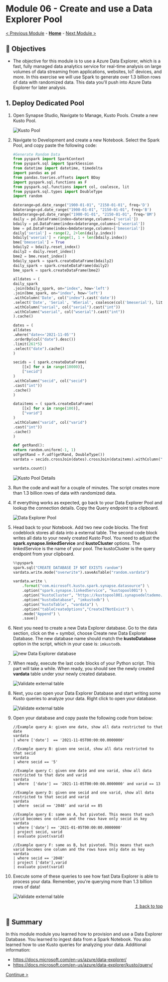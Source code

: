 # Module 06 - Create and use a Data Explorer Pool

[< Previous Module](../module06/module06.md) - **[Home](../README.md)** - [Next Module >](../module08/module08.md)

## :dart: Objectives

* The objective for this module is to use a Azure Data Explorer, which is a fast, fully managed data analytics service for real-time analysis on large volumes of data streaming from applications, websites, IoT devices, and more. In this exercise we will use Spark to generate over 1.3 billion rows of data with randomized data. This data you'll push into Azure Data Explorer for later analysis.

## 1. Deploy Dedicated Pool

1. Open Synapse Studio, Navigate to Manage, Kusto Pools. Create a new Kusto Pool.

    ![Kusto Pool](../module07/screen01.png)

2. Navigate to Development and create a new Notebook. Select the Spark Pool, and copy paste the following code:

    ```python
    #Generate Random Data
    from pyspark import SparkContext
    from pyspark.sql import SparkSession
    from datetime import datetime, timedelta
    import pandas as pd
    from pandas.tseries.offsets import BDay
    import pyspark.sql.functions as F
    from pyspark.sql.functions import col, coalesce, lit
    from pyspark.sql.types import DoubleType
    import random

    daterange=pd.date_range("1900-01-01", "2150-01-01", freq='D')
    bdaterange=pd.date_range("1900-01-01", "2150-01-01", freq='B') 
    bmdaterange=pd.date_range("1900-01-01", "2150-01-01", freq='BM')
    daily = pd.DataFrame(index=daterange,columns=['serial'])
    bdaily = pd.DataFrame(index=bdaterange,columns=['wserial'])
    bme = pd.DataFrame(index=bmdaterange,columns=['bmeserial'])
    daily['serial'] = range(2, 2+len(daily.index))
    bdaily['wserial'] = range(1, 1 + len(bdaily.index))
    bme['bmeserial'] = True
    bdaily2 = bdaily.reset_index()
    daily2 = daily.reset_index()
    bme2 = bme.reset_index()
    bdaily_spark = spark.createDataFrame(bdaily2)
    daily_spark = spark.createDataFrame(daily2)
    bme_spark = spark.createDataFrame(bme2)

    alldates = (
    daily_spark
    .join(bdaily_spark, on="index", how='left')
    .join(bme_spark, on="index", how='left')
    .withColumn('Date', col("index").cast('date'))
    .select('Date', 'Serial', 'WSerial', coalesce(col('bmeserial'), lit(False)).alias('MonthEnd'))
    .withColumn("serial", col("serial").cast("int"))
    .withColumn("wserial", col("wserial").cast("int"))
    ).cache()

    dates = (
    alldates
    .where("date<='2021-11-05'")
    .orderBy(col("date").desc())
    .limit(261*5)
    .select("date").cache()
    )

    secids = ( spark.createDataFrame(
        [[x] for x in range(10000)],
        ["secid"]
    )
    .withColumn("secid", col("secid")
    .cast("int"))
    .cache()
    )

    dataitems = ( spark.createDataFrame(
        [[x] for x in range(100)],
        ["varid"]
    )
    .withColumn("varid", col("varid")
    .cast("int"))
    .cache()
    )

    def getRand():
    return random.uniform(-1, 1)
    udfgetRand = F.udf(getRand, DoubleType())
    vardata = secids.crossJoin(dates).crossJoin(dataitems).withColumn("value", udfgetRand()).cache()

    vardata.count()
    ```

    ![Kusto Pool Details](../module07/screen03.png)

3. Run the code and wait for a couple of minutes. The script creates more than 1.3 billion rows of data with randomized data.

4. If everything works as expected, go back to your Data Explorer Pool and lookup the connection details. Copy the Query endpoint to a clipboard.

    ![Data Explorer Pool](../module07/screen02.png)

5. Head back to your Notebook. Add two new code blocks. The first codeblock stores all data into a external table. The second code block writes all data to your newly created Kusto Pool. You need to adjust the **spark.synapse.linkedService** and **kustoCluster** options. The linkedService is the name of your pool. The kustoCluster is the query endpoint from your clipboard.

    ```python
    %%pyspark
    spark.sql("CREATE DATABASE IF NOT EXISTS random")
    vardata.write.mode("overwrite").saveAsTable("random.vardata")
    ```

    ```python
    vardata.write \
        .format("com.microsoft.kusto.spark.synapse.datasource") \
        .option("spark.synapse.linkedService", "kustopool001") \
        .option("kustoCluster", "https://kustopool001.synapsedeltademo.kusto.azuresynapse.net") \
        .option("kustoDatabase", "imkustodb") \
        .option("kustoTable", "vardata") \
        .option("tableCreateOptions","CreateIfNotExist") \
        .mode("Append") \
        .save()
    ```

6. Next you need to create a new Data Explorer database. Go to the data section, click on the + symbol, choose Create new Data Explorer Database. The new database name should match the **kustoDatabase** option in the script, which in your case is: `imkustodb`.

    ![new Data Explorer database](../module07/screen04.png)

7. When ready, execute the last code blocks of your Python script. This part will take a while. When ready, you should see the newly created **vardata** table under your newly created database.

    ![Validate external table](../module07/screen05.png)

8. Next, you can open your Data Explorer Database and start writing some Kusto queries to analyze your data. Right click to open your database.

    ![Validate external table](../module07/screen06.png)

9. Open your database and copy paste the following code from below:

    ```kusto
    //Example query A: given one date, show all data restricted to that date
    vardata
    | where ['date']  == '2021-11-05T00:00:00.0000000'

    //Example query B: given one secid, show all data restricted to that secid
    vardata
    | where secid == '5'

    //Example query C: given one date and one varid, show all data restricted to that date and varid
    vardata
    | where  ['date'] == '2021-11-05T00:00:00.0000000' and varid == 13

    //Example query D: given one secid and one varid, show all data restricted to that secid and varid
    vardata
    | where  secid == '2048' and varid == 85

    //Example query E: same as A, but pivoted. This means that each varid becomes one column and the rows have only secid as key
    vardata
    | where ['date'] == '2021-01-05T00:00:00.0000000'
    | project secid, varid
    | evaluate pivot(varid)

    //Example query F: same as B, but pivoted. This means that each varid becomes one column and the rows have only date as key
    vardata
    | where secid == '2048'
    | project ['date'],varid
    | evaluate pivot(varid)
    ```

8. Execute some of these queries to see how fast Data Explorer is able to process your data. Remember, you're querying more than 1.3 billion rows of data!

    ![Validate external table](../module07/screen07.png)

<div align="right"><a href="#module-04---setup-delta">↥ back to top</a></div>


## :tada: Summary

In this module module you learned how to provision and use a Data Explorer Database. You learned to ingest data from a Spark Notebook. You also learned how to use Kusto queries for analyzing your data. Additional information:

- https://docs.microsoft.com/en-us/azure/data-explorer/
- https://docs.microsoft.com/en-us/azure/data-explorer/kusto/query/

[Continue >](../module07/module07.md)